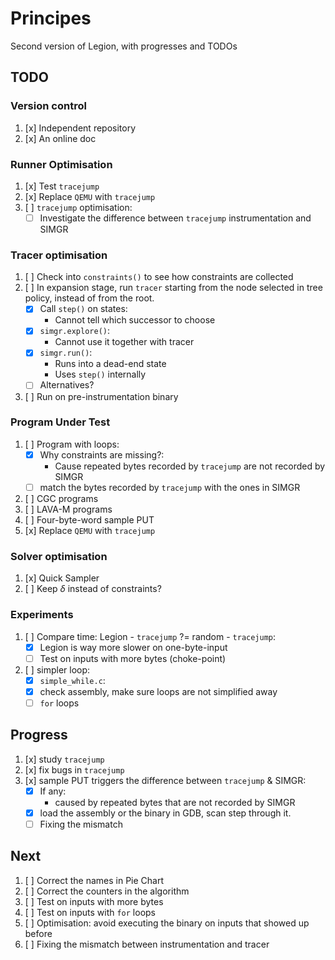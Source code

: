 # Principes

Second version of Legion, with progresses and TODOs

## TODO

### Version control

1. [x] Independent repository
2. [x] An online doc

### Runner Optimisation

1. [x] Test `tracejump`
2. [x] Replace `QEMU` with `tracejump`
3. [ ] `tracejump` optimisation:
    * [ ] Investigate the difference between `tracejump` instrumentation and SIMGR

### Tracer optimisation

1. [ ] Check into `constraints()` to see how constraints are collected
2. [ ] In expansion stage, run `tracer` starting from the node selected in tree policy, instead of from the root.
    * [x] Call `step()` on states:
        * Cannot tell which successor to choose
    * [x] `simgr.explore()`:
        * Cannot use it together with tracer
    * [x] `simgr.run()`:
        * Runs into a dead-end state
        * Uses `step()` internally
    * [ ] Alternatives?
3. [ ] Run on pre-instrumentation binary

### Program Under Test

1. [ ] Program with loops:
    * [x] Why constraints are missing?:
        * Cause repeated bytes recorded by `tracejump` are not recorded by SIMGR
    * [ ] match the bytes recorded by `tracejump` with the ones in SIMGR
2. [ ] CGC programs
3. [ ] LAVA-M programs
4. [ ] Four-byte-word sample PUT
5. [x] Replace `QEMU` with `tracejump`

### Solver optimisation

1. [x] Quick Sampler
2. [ ] Keep $\delta$ instead of constraints?

### Experiments

1. [ ] Compare time: Legion - `tracejump` ?= random - `tracejump`:
    * [x] Legion is way more slower on one-byte-input
    * [ ] Test on inputs with more bytes (choke-point)
2. [ ] simpler loop:
    * [x] `simple_while.c`:
    * [x] check assembly, make sure loops are not simplified away
    * [ ] `for` loops

## Progress

1. [x] study `tracejump`
2. [x] fix bugs in `tracejump`
3. [x] sample PUT triggers the difference between `tracejump` & SIMGR:
    * [x] If any:
        * caused by repeated bytes that are not recorded by SIMGR
    * [x] load the assembly or the binary in GDB, scan step through it.
    * [ ] Fixing the mismatch

## Next
1. [ ] Correct the names in Pie Chart
2. [ ] Correct the counters in the algorithm
3. [ ] Test on inputs with more bytes
4. [ ] Test on inputs with `for` loops
5. [ ] Optimisation: avoid executing the binary on inputs that showed up before
6. [ ] Fixing the mismatch between instrumentation and tracer
